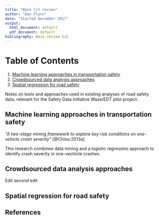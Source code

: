 ```yaml
---
title: "Waze lit review"
author: "Dan Flynn"
date: "Started December 2017"
output:
  html_document: default
  pdf_document: default
bibliography: Waze_review.bib
---
```



# Table of Contents
1. [Machine learning approaches in transportation safety](#machine)
2. [Crowdsourced data analysis approaches](#crowd)
3. [Spatial regression for road safety](#spatial)

Notes on tools and approaches used in existing analyses of road safety data, relevant for the Safety Data Initiative Waze/EDT pilot project.

## Machine learning approaches in transportation safety <a name = "machine"></a>


*"A two-stage mining framework to explore key risk conditions on one-vehicle crash severity"* [@Chiou:2013a]

This research combines data mining and a logistic regressino approach to identify crash severity in one-vechicle crashes.


## Crowdsourced data analysis approaches <a name = "crowd"></a>

Edit
second edit

## Spatial regression for road safety <a name = "spatial"></a>


## References
<!-- Will be auto-populated by bibtex references -->
